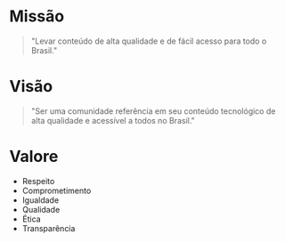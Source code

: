 # Missão
 > "Levar conteúdo de alta qualidade e de fácil acesso para todo o Brasil."

# Visão
> "Ser uma comunidade referência em seu conteúdo tecnológico de alta qualidade e acessível a todos no Brasil."

# Valore
- Respeito
- Comprometimento
- Igualdade
- Qualidade
- Ética
- Transparência
